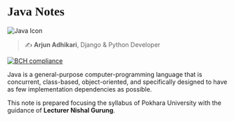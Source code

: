 
<link href="https://fonts.googleapis.com/css?family=Open+Sans|Pacifico" rel="stylesheet"> 

# <span style="font-family: 'Pacifico';">Java Notes</span>  
![Java Icon](https://i.ibb.co/RCn3qQv/1387539.png)

> ✍ **Arjun Adhikari**, Django & Python Developer

[![BCH compliance](https://bettercodehub.com/edge/badge/theArjun/Java?branch=master)](https://bettercodehub.com/)


Java is a general-purpose computer-programming language that is concurrent, class-based, object-oriented, and specifically designed to have as few implementation dependencies as possible.

This note is prepared focusing the syllabus of Pokhara University with the guidance of **Lecturer Nishal Gurung**.

